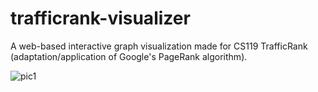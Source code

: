 # trafficrank-visualizer

A web-based interactive graph visualization made for CS119 TrafficRank (adaptation/application of Google's PageRank algorithm). 

![pic1](1.png)